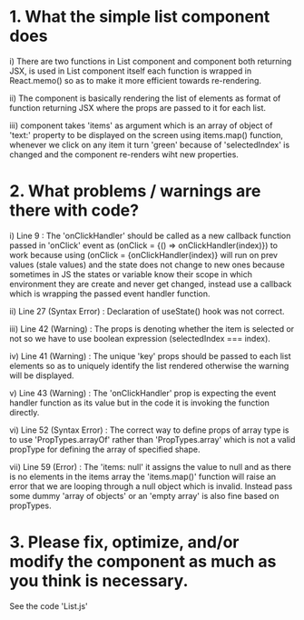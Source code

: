 # 1. What the simple list component does

  i) There are two functions in List component <SingleListItem /> and <List /> component both returning JSX, <SingleListItem /> is used in List component itself each          function is wrapped in React.memo() so as to make it more efficient towards re-rendering.
  
  ii) The <List /> component is basically rendering the list of elements as format of <SingleListItem /> function returning JSX where the props are passed to it for each   list.
  
  iii) <List /> component takes 'items' as argument which is an array of object of 'text:' property to be displayed on the screen using items.map() function, whenever we   click on any item it turn 'green' because of 'selectedIndex' is changed and the component re-renders wiht new properties.
  
# 2. What problems / warnings are there with code?

  i) Line 9 : The 'onClickHandler' should be called as a new callback function passed in 'onClick' event as (onClick = {() => onClickHandler(index)}) to work because          using (onClick = {onClickHandler(index)} will run on prev values (stale values) and the state does not change to new ones because sometimes in JS the states or          variable know their scope in which environment they are create and never get changed, instead use a callback which is wrapping the passed event handler function.
  
  ii) Line 27 (Syntax Error) : Declaration of useState() hook was not correct.
  
  iii) Line 42 (Warning) : The props is denoting whether the item is selected or not so we have to use boolean expression (selectedIndex === index).
  
  iv) Line 41 (Warning) : The unique 'key' props should be passed to each list elements so as to uniquely identify the list rendered otherwise the warning will be             displayed.
  
  v) Line 43 (Warning) : The 'onClickHandler' prop is expecting the event handler function as its value but in the code it is invoking the function directly.
  
  vi) Line 52 (Syntax Error) : The correct way to define props of array type is to use 'PropTypes.arrayOf' rather than 'PropTypes.array' which is not a valid propType         for defining the array of specified shape.
  
  vii) Line 59 (Error) : The 'items: null' it assigns the value to null and as there is no elements in the items array the 'items.map()' function will raise an error             that we are looping through a null object which is invalid. Instead pass some dummy 'array of objects' or an 'empty array' is also fine based on propTypes.
  
  # 3. Please fix, optimize, and/or modify the component as much as you think is necessary.
  
  See the code 'List.js'
  
  
